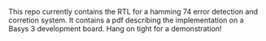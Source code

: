 This repo currently contains the RTL for a hamming 74 error detection and corretion system. 
It contains a pdf describing the implementation on a Basys 3 development board.
Hang on tight for a demonstration!
